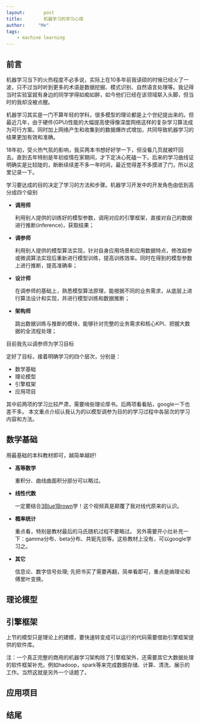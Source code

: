 ```yaml
---
layout:       post
title:        机器学习的学习心得
author:     "Me"
tags:
    - machine learning
---
```

<div id='wx_logo' style='margin:0 auto;display:none;'>
<img src='/img/v.jpg'/>
</div>

## 前言

机器学习当下的火热程度不必多说，实际上在10多年前我读硕的时候已经火了一波，只不过当时听到更多的术语是数据挖掘、模式识别、自然语言处理等。我记得当时实验室就有身边的同学学得如痴如醉，如今他们已经在该领域崭入头脚，但当时的我却没被点醒。

机器学习其实是一门不算年轻的学科，很多模型的理论都是上个世纪提出来的。但最近几年，由于硬件(GPU)性能的大幅提高使得像深度网络这样的复杂学习算法成为可行方案。同时加上网络产生和收集到的数据爆炸式增加，共同导致机器学习的结果更加有效和准确。

18年初，受火热气氛的影响，我买两本书想好好学一下，但没看几页就被吓回去。直到去年特别是年初疫情在家期间，才下定决心死磕一下。后来的学习曲线证明确实是比较陡的，断断续续差不多一年时间，最近觉得差不多摸进了门，所以这里记录一下。

学习要达成的目的决定了学习的方法和步骤。机器学习开发中的开发角色由低到高分成四个级别
- **调用师**

    利用别人提供的训练好的模型参数，调用对应的引擎框架，直接对自己的数据进行推断(inference)，获取结果；
- **调参师**

    利用别人提供的模型算法实现，针对自身应用场景和应用数据特点，修改超参或微调算法实现后重新进行模型训练，提高训练效率。同时在得到的模型参数上进行推断，提高准确率；
- **设计师**

    在调参师的基础上，熟悉模型算法原理，能根据不同的业务需求，从底层上进行算法设计和实现，并进行模型训练和数据推断；
- **架构师**
    
    跳出数据训练与推断的模块，能够针对完整的业务需求和核心KPI、把握大数据的全流程处理；


目前我先以调参师为学习目标

定好了目标，接着明确学习的四个层次，分别是：
-  数学基础
-  理论模型
-  引擎框架
-  应用项目

其中前两项的学习比较严肃，需要啃些理论厚书。后两项看看贴，google一下也差不多。
本文重点介绍认我认为的以模型调参为目的的学习过程中各层次的学习内容和方法。

## 数学基础
   用最基础的本科教材即可，越简单越好!

-  **高等数学**

    重积分、曲线曲面积分部分可以略过。

-  **线性代数**

    一定要结合[3Blue1Brown][1]学！这个视频真是颠覆了我对线代原来的认识。

-  **概率统计**

    重点看，特别是教材最后的马氏随机过程不要略过。
    另外需要开小灶补充一下：gamma分布、beta分布、共轭先验等。这些教材上没有，可以google学习之。

-  **其它**

    信息论、数字信号处理; 先把书买了需要再翻，简单看即可，重点是熵理论和傅里叶变换。


## 理论模型

## 引擎框架
   上节的模型只是理论上的建模，要快速转变成可以运行的代码需要借助引擎框架提供的软件库。

   注：一个真正完整的商用的机器学习架构除了引擎框架外，还需要其它大数据处理的软件框架补充。例如hadoop，spark等来完成数据存储、计算、清洗、展示的工作。当然这就是另外一个话题了。

## 应用项目

## 结尾

[1]:https://www.bilibili.com/video/BV1ys411472E
